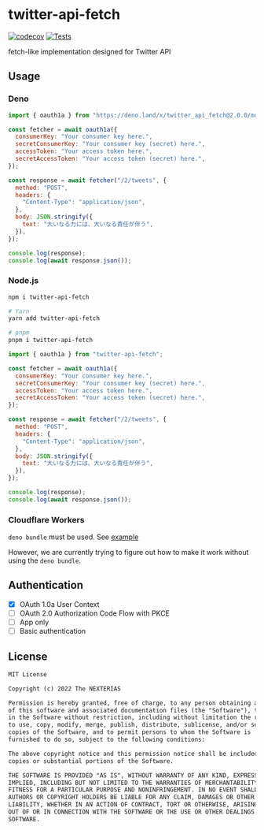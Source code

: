 # twitter-api-fetch

[![codecov](https://codecov.io/gh/NEXTERIAS/twitter-api-fetch/branch/main/graph/badge.svg?token=9A7VFTMH3R)](https://codecov.io/gh/NEXTERIAS/twitter-api-fetch)
[![Tests](https://github.com/NEXTERIAS/twitter-api-fetch/actions/workflows/tests.yml/badge.svg?branch=main)](https://github.com/NEXTERIAS/twitter-api-fetch/actions/workflows/tests.yml)

fetch-like implementation designed for Twitter API

## Usage

### Deno

```js
import { oauth1a } from "https://deno.land/x/twitter_api_fetch@2.0.0/mod.ts";

const fetcher = await oauth1a({
  consumerKey: "Your consumer key here.",
  secretConsumerKey: "Your consumer key (secret) here.",
  accessToken: "Your access token here.",
  secretAccessToken: "Your access token (secret) here.",
});

const response = await fetcher("/2/tweets", {
  method: "POST",
  headers: {
    "Content-Type": "application/json",
  },
  body: JSON.stringify({
    text: "大いなる力には、大いなる責任が伴う",
  }),
});

console.log(response);
console.log(await response.json());
```

### Node.js

```sh
npm i twitter-api-fetch

# Yarn
yarn add twitter-api-fetch

# pnpm
pnpm i twitter-api-fetch
```

```js
import { oauth1a } from "twitter-api-fetch";

const fetcher = await oauth1a({
  consumerKey: "Your consumer key here.",
  secretConsumerKey: "Your consumer key (secret) here.",
  accessToken: "Your access token here.",
  secretAccessToken: "Your access token (secret) here.",
});

const response = await fetcher("/2/tweets", {
  method: "POST",
  headers: {
    "Content-Type": "application/json",
  },
  body: JSON.stringify({
    text: "大いなる力には、大いなる責任が伴う",
  }),
});

console.log(response);
console.log(await response.json());
```

### Cloudflare Workers

`deno bundle` must be used. See
[example](https://github.com/NEXTERIAS/twitter-api-fetch-examples/tree/main/cloudflare-workers)

However, we are currently trying to figure out how to make it work without using
the `deno bundle`.

## Authentication

- [x] OAuth 1.0a User Context
- [ ] OAuth 2.0 Authorization Code Flow with PKCE
- [ ] App only
- [ ] Basic authentication

## License

```txt
MIT License

Copyright (c) 2022 The NEXTERIAS

Permission is hereby granted, free of charge, to any person obtaining a copy
of this software and associated documentation files (the "Software"), to deal
in the Software without restriction, including without limitation the rights
to use, copy, modify, merge, publish, distribute, sublicense, and/or sell
copies of the Software, and to permit persons to whom the Software is
furnished to do so, subject to the following conditions:

The above copyright notice and this permission notice shall be included in all
copies or substantial portions of the Software.

THE SOFTWARE IS PROVIDED "AS IS", WITHOUT WARRANTY OF ANY KIND, EXPRESS OR
IMPLIED, INCLUDING BUT NOT LIMITED TO THE WARRANTIES OF MERCHANTABILITY,
FITNESS FOR A PARTICULAR PURPOSE AND NONINFRINGEMENT. IN NO EVENT SHALL THE
AUTHORS OR COPYRIGHT HOLDERS BE LIABLE FOR ANY CLAIM, DAMAGES OR OTHER
LIABILITY, WHETHER IN AN ACTION OF CONTRACT, TORT OR OTHERWISE, ARISING FROM,
OUT OF OR IN CONNECTION WITH THE SOFTWARE OR THE USE OR OTHER DEALINGS IN THE
SOFTWARE.
```
